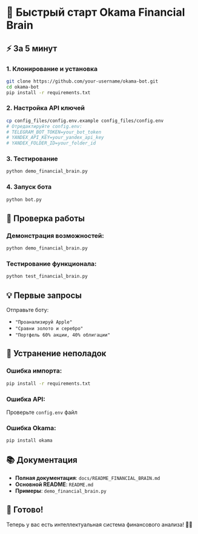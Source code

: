 # 🚀 Быстрый старт Okama Financial Brain

## ⚡ За 5 минут

### 1. Клонирование и установка
```bash
git clone https://github.com/your-username/okama-bot.git
cd okama-bot
pip install -r requirements.txt
```

### 2. Настройка API ключей
```bash
cp config_files/config.env.example config_files/config.env
# Отредактируйте config.env:
# TELEGRAM_BOT_TOKEN=your_bot_token
# YANDEX_API_KEY=your_yandex_api_key
# YANDEX_FOLDER_ID=your_folder_id
```

### 3. Тестирование
```bash
python demo_financial_brain.py
```

### 4. Запуск бота
```bash
python bot.py
```

## 🧪 Проверка работы

### Демонстрация возможностей:
```bash
python demo_financial_brain.py
```

### Тестирование функционала:
```bash
python test_financial_brain.py
```

## 💡 Первые запросы

Отправьте боту:
- `"Проанализируй Apple"`
- `"Сравни золото и серебро"`
- `"Портфель 60% акции, 40% облигации"`

## 🔧 Устранение неполадок

### Ошибка импорта:
```bash
pip install -r requirements.txt
```

### Ошибка API:
Проверьте `config.env` файл

### Ошибка Okama:
```bash
pip install okama
```

## 📚 Документация

- **Полная документация**: `docs/README_FINANCIAL_BRAIN.md`
- **Основной README**: `README.md`
- **Примеры**: `demo_financial_brain.py`

## 🎯 Готово!

Теперь у вас есть интеллектуальная система финансового анализа! 🧠✨
